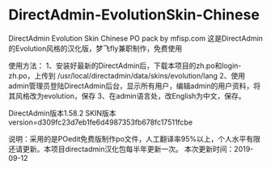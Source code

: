 # DirectAdmin-EvolutionSkin-Chinese
DirectAdmin Evolution Skin Chinese PO pack by mfisp.com
这是DirectAdmin的Evolution风格的汉化版，梦飞fly兼职制作，免费使用

使用方法：
1、安装好最新的DirectAdmin后，下载本项目的zh.po和login-zh.po，上传到
/usr/local/directadmin/data/skins/evolution/lang
2、使用admin管理员登陆DirectAdmin后台，显示所有用户，编辑admin的用户资料，将其风格改为evolution，保存
3、在admin语言处，改English为中文，保存。

DirectAdmin版本1.58.2
SKIN版本version=d309fc23d7eb1fe6d4987353fb678fc17511fcbe

说明：采用的是POedit免费版制作po文件，人工翻译率95%以上，个人水平有限还请更新。本项目directadmin汉化包每半年更新一次。
本次更新时间：2019-09-12
